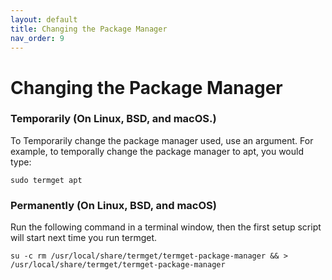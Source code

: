 ```yaml
---
layout: default
title: Changing the Package Manager
nav_order: 9
---
```


# Changing the Package Manager

### Temporarily (On Linux, BSD, and macOS.)

To Temporarily change the package manager used, use an argument. For example, to temporally change the package manager to apt, you would type:

    sudo termget apt

### Permanently (On Linux, BSD, and macOS)

Run the following command in a terminal window, then the first setup script will start next time you run termget.

    su -c rm /usr/local/share/termget/termget-package-manager && > /usr/local/share/termget/termget-package-manager
